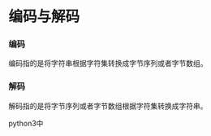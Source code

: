 # 编码与解码
### 编码
  编码指的是将字符串根据字符集转换成字节序列或者字节数组。
### 解码
  解码指的是将字节序列或者字节数组根据字符集转换成字符串。
  
python3中
<!--stackedit_data:
eyJoaXN0b3J5IjpbMTM2Nzk1Njk0NCwtMTE1NzE5MzU1OCwtMT
kxNTEzNTc4OCwtNzg2MDc0NTc0XX0=
-->